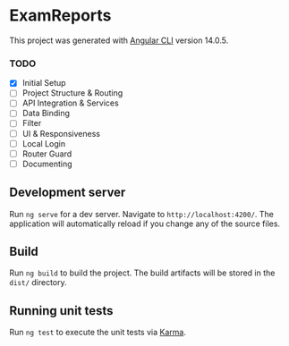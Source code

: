 # ExamReports

This project was generated with [Angular CLI](https://github.com/angular/angular-cli) version 14.0.5.

### TODO

- [x] Initial Setup
- [ ] Project Structure & Routing
- [ ] API Integration & Services
- [ ] Data Binding
- [ ] Filter
- [ ] UI & Responsiveness
- [ ] Local Login
- [ ] Router Guard
- [ ] Documenting

## Development server

Run `ng serve` for a dev server. Navigate to `http://localhost:4200/`. The application will automatically reload if you change any of the source files.

## Build

Run `ng build` to build the project. The build artifacts will be stored in the `dist/` directory.

## Running unit tests

Run `ng test` to execute the unit tests via [Karma](https://karma-runner.github.io).
